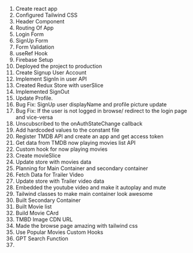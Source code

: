 1. Create react app
2. Configured Tailwind CSS
3. Header Component
4. Routing Of App
5. Login Form
6. SignUp Form
7. Form Validation
8. useRef Hook
9. Firebase Setup
10. Deployed the project to production
11. Create Signup User Account
12. Implement SignIn in user API
13. Created Redux Store with userSlice
14. Implemented SignOut
15. Update Profile.
16. Bug Fix: SignUp user displayName and profile picture update
17. Bug Fix: If the user is not logged in browse/ redirect to the login page and vice-versa
18. Unscubscribed to the onAuthStateChange callback
19. Add hardcoded values to the constant file
20. Register TMDB API and create an app and get access token
21. Get data from TMDB now playing movies list API
22. Custom hook for now playing movies
23. Create movieSlice
24. Update store with movies data
25. Planning for Main Container and secondary container
26. Fetch Data for Trailer Video
27. Update store with Trailer video data
28. Embedded the youtube video and make it autoplay and mute
29. Tailwind classes to make main container look awesome
30. Built Secondary Container
31. Built Movie list
32. Build Movie CArd
33. TMBD Image CDN URL
34. Made the browse page amazing with tailwind css
35. Use Popular Movies Custom Hooks
36. GPT Search Function
37.
